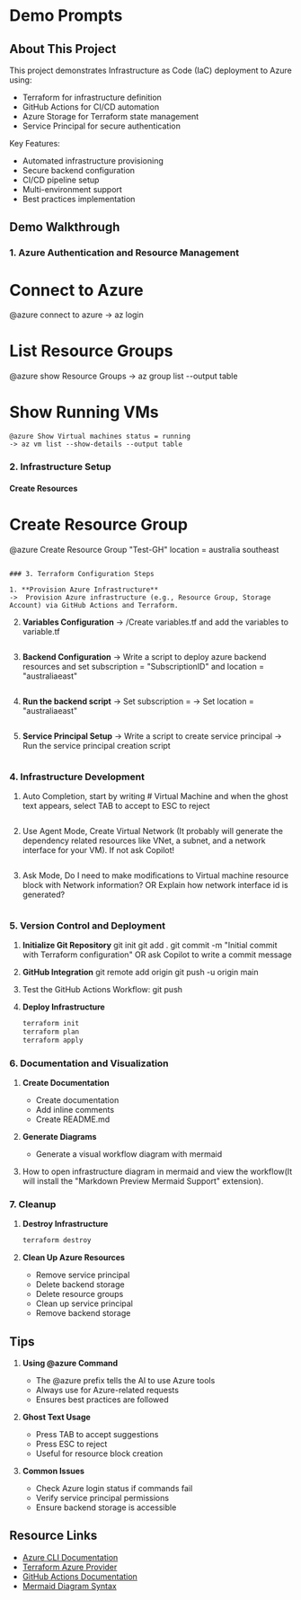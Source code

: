 # Demo Prompts

## About This Project
This project demonstrates Infrastructure as Code (IaC) deployment to Azure using:
- Terraform for infrastructure definition
- GitHub Actions for CI/CD automation
- Azure Storage for Terraform state management
- Service Principal for secure authentication

Key Features:
- Automated infrastructure provisioning
- Secure backend configuration
- CI/CD pipeline setup
- Multi-environment support
- Best practices implementation

## Demo Walkthrough

### 1. Azure Authentication and Resource Management
# Connect to Azure
@azure connect to azure
-> az login

# List Resource Groups
@azure show Resource Groups
-> az group list --output table

# Show Running VMs
```
@azure Show Virtual machines status = running
-> az vm list --show-details --output table
```
### 2. Infrastructure Setup

#### Create Resources
# Create Resource Group
@azure Create Resource Group "Test-GH" location = australia southeast
```

### 3. Terraform Configuration Steps

1. **Provision Azure Infrastructure**
->  Provision Azure infrastructure (e.g., Resource Group, Storage Account) via GitHub Actions and Terraform.
   ```
2. **Variables Configuration**
->  /Create variables.tf and add the variables to variable.tf
   ``` 
3. **Backend Configuration**
->  Write a script to deploy azure backend resources and set subscription = "SubscriptionID" and location = "australiaeast"
   ```
4. **Run the backend script**
->  Set subscription = 
->  Set location = "australiaeast"
   ```
5. **Service Principal Setup**
->  Write a script to create service principal
->  Run the service principal creation script
   ```
### 4. Infrastructure Development

1. Auto Completion, 
start by writing # Virtual Machine and when the ghost text appears, select TAB to accept to ESC  to reject
   ```
2. Use Agent Mode, 
Create Virtual Network (It probably will generate the dependency related resources like VNet, a subnet, and a network interface for your VM). If not ask Copilot!
   ```
3. Ask Mode, 
Do I need to make modifications to Virtual machine resource block with Network information? OR Explain how network interface id is generated?
   ```
### 5. Version Control and Deployment

1. **Initialize Git Repository**
   git init
   git add .
   git commit -m "Initial commit with Terraform configuration" OR ask Copilot to write  a commit message

2. **GitHub Integration**
   git remote add origin <your-github-repo-url>
   git push -u origin main

3. Test the GitHub Actions Workflow:
   git push

4. **Deploy Infrastructure**
   ```bash
   terraform init
   terraform plan
   terraform apply
   ```
   
### 6. Documentation and Visualization

1. **Create Documentation**
   - Create documentation
   - Add inline comments
   - Create README.md

2. **Generate Diagrams**
   - Generate a visual workflow diagram with mermaid

3. How to open infrastructure diagram in mermaid and view the workflow(It will install the "Markdown Preview Mermaid Support" extension).

### 7. Cleanup

1. **Destroy Infrastructure**
   ```bash
   terraform destroy
   ```

2. **Clean Up Azure Resources**
   - Remove service principal
   - Delete backend storage
   - Delete resource groups
   - Clean up service principal
   - Remove backend storage

## Tips

1. **Using @azure Command**
   - The @azure prefix tells the AI to use Azure tools
   - Always use for Azure-related requests
   - Ensures best practices are followed

2. **Ghost Text Usage**
   - Press TAB to accept suggestions
   - Press ESC to reject
   - Useful for resource block creation

3. **Common Issues**
   - Check Azure login status if commands fail
   - Verify service principal permissions
   - Ensure backend storage is accessible

## Resource Links

- [Azure CLI Documentation](https://docs.microsoft.com/cli/azure)
- [Terraform Azure Provider](https://registry.terraform.io/providers/hashicorp/azurerm/latest/docs)
- [GitHub Actions Documentation](https://docs.github.com/actions)
- [Mermaid Diagram Syntax](https://mermaid-js.github.io/mermaid/#/)
